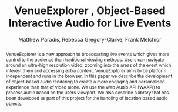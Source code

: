 --- 
  title: "VenueExplorer , Object-Based Interactive Audio for Live Events" 
  abstract: "VenueExplorer is a new approach to broadcasting live events which gives more control to the audience than traditional viewing methods. Users can navigate around an ultra-high resolution video, zooming into the areas of the event which interest them and accessing extra content. VenueExplorer aims to be platform independent and runs in the browser. In this paper we describe the development of object-based audio rendering to create a more engaging and personalised experience than that of video alone. We use the Web Audio API (WAAPI) to process audio based on the users viewport. We also describe a library that has been developed as part of this project for the handling of location based audio objects." 
  address: "Paris" 
  author: "Matthew Paradis, Rebecca Gregory-Clarke, Frank Melchior" 
  booktitle: "Proceedings of the International Web Audio Conference" 
  editor: "Samuel Goldszmidt, Norbert Schnell, Victor Saiz, Benjamin Matuszewski" 
  month: "Proceedings of the International Web Audio Conference"
  pages: "" 
  publisher: "IRCAM" 
  series: "WAC '15"
  type: "Paper"  
  year: "2015" 
  id: "2015_7" 
  tags: year2015
  media: none 
  pdflink: /_data/papers/pdf/2015/2015_7.pdf
  ISSN: 2663-5844
---